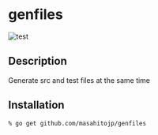 genfiles
========

![test](https://github.com/masahitojp/genfiles/workflows/test/badge.svg?branch=main)

## Description

Generate src and test files at the same time

## Installation

    % go get github.com/masahitojp/genfiles
